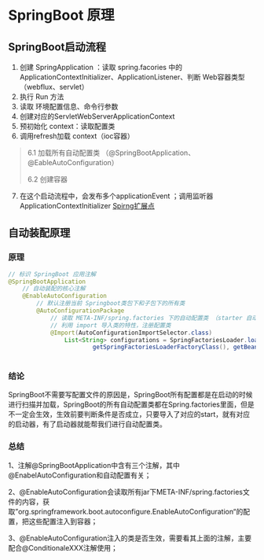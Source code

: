 # SpringBoot 原理
## SpringBoot启动流程
1. 创建 SpringApplication ：读取 spring.facories 中的 ApplicationContextInitializer、ApplicationListener、判断 Web容器类型（webflux、servlet）
2. 执行 Run 方法
3. 读取 环境配置信息、命令行参数
4. 创建对应的ServletWebServerApplicationContext
5. 预初始化 context：读取配置类
6. 调用refresh加载 context（ioc容器）
> 6.1 加载所有自动配置类 （@SpringBootApplication、@EableAutoConfiguration）
>
> 6.2 创建容器
7. 在这个启动流程中，会发布多个applicationEvent ；调用监听器 ApplicationContextInitializer 
[Spirng扩展点](Spring扩展点.md)

## 自动装配原理

### 原理

```java
// 标识 SpringBoot 应用注解
@SpringBootApplication
    // 自动装配的核心注解
    @EnableAutoConfiguration 
		// 默认注册当前 Springboot类包下和子包下的所有类
		@AutoConfigurationPackage
			// 读取 META-INF/spring.factories 下的自动配置类 （starter 自动装配核心）
			// 利用 import 导入类的特性，注册配置类
			@Import(AutoConfigurationImportSelector.class)
				List<String> configurations = SpringFactoriesLoader.loadFactoryNames(
						getSpringFactoriesLoaderFactoryClass(), getBeanClassLoader());
			
```

### 结论

SpringBoot不需要写配置文件的原因是，SpringBoot所有配置都是在启动的时候进行扫描并加载，SpringBoot的所有自动配置类都在Spring.factories里面，但是不一定会生效，生效前要判断条件是否成立，只要导入了对应的start，就有对应的启动器，有了启动器就能帮我们进行自动配置类。

### 总结

1、注解@SpringBootApplication中含有三个注解，其中@EnabelAutoConfiguration和自动配置有关；

2、@EnableAutoConfiguration会读取所有jar下META-INF/spring.factories文件的内容，获取”org.springframework.boot.autoconfigure.EnableAutoConfiguration“的配置，把这些配置注入到容器；

3、@EnableAutoConfiguration注入的类是否生效，需要看其上面的注解，主要配合@ConditionaleXXX注解使用；
